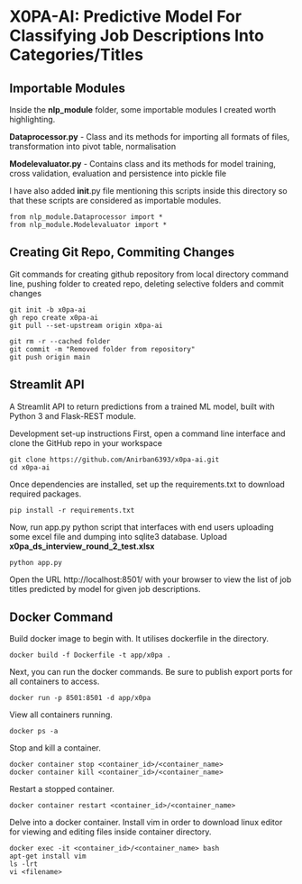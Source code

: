 # X0PA-AI: Predictive Model For Classifying Job Descriptions Into Categories/Titles

## Importable Modules

Inside the **nlp_module** folder, some importable modules I created worth highlighting.

**Dataprocessor.py** - Class and its methods for importing all formats of files, transformation into pivot table, normalisation

**Modelevaluator.py** - Contains class and its methods for model training, cross validation, evaluation and persistence into pickle file

I have also added __init__.py file mentioning this scripts inside this directory so that these scripts are considered as importable modules.
```
from nlp_module.Dataprocessor import *
from nlp_module.Modelevaluator import *
```

## Creating Git Repo, Commiting Changes

Git commands for creating github repository from local directory command line, pushing folder to created repo, deleting selective folders and commit changes

```
git init -b x0pa-ai
gh repo create x0pa-ai
git pull --set-upstream origin x0pa-ai

git rm -r --cached folder
git commit -m "Removed folder from repository"
git push origin main
```

## Streamlit API
A Streamlit API to return predictions from a trained ML model, built with Python 3 and Flask-REST module.

Development set-up instructions
First, open a command line interface and clone the GitHub repo in your workspace

```
git clone https://github.com/Anirban6393/x0pa-ai.git
cd x0pa-ai
```

Once dependencies are installed, set up the requirements.txt to download required packages.
```
pip install -r requirements.txt
```
Now, run app.py python script that interfaces with end users uploading some excel file and dumping into sqlite3 database.
Upload **x0pa_ds_interview_round_2_test.xlsx** 

```
python app.py
```
Open the URL http://localhost:8501/ with your browser to view the list of job titles predicted by model for given job descriptions.

## Docker Command

Build docker image to begin with. It utilises dockerfile in the directory.
```
docker build -f Dockerfile -t app/x0pa .
```
Next, you can run the docker commands. Be sure to publish export ports for all containers to access.
``` 
docker run -p 8501:8501 -d app/x0pa
```
View all containers running.
``` 
docker ps -a 
```
Stop and kill a container.
``` 
docker container stop <container_id>/<container_name>
docker container kill <container_id>/<container_name>
```
Restart a stopped container.
``` 
docker container restart <container_id>/<container_name>  
```

Delve into a docker container. Install vim in order to download linux editor for viewing and editing files inside container directory.
```
docker exec -it <container_id>/<container_name> bash
apt-get install vim
ls -lrt
vi <filename>
```
